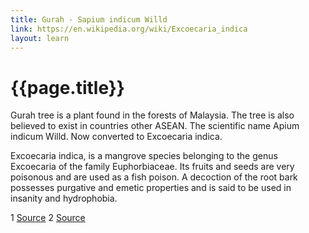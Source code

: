 ```yaml
---
title: Gurah - Sapium indicum Willd
link: https://en.wikipedia.org/wiki/Excoecaria_indica
layout: learn
---
```

# {{page.title}}

Gurah tree is a plant found in the forests of Malaysia. The tree is also believed to exist in countries other ASEAN. The scientific name Apium indicum Willd. Now converted to Excoecaria indica.

Excoecaria indica, is a mangrove species belonging to the genus Excoecaria of the family Euphorbiaceae. Its fruits and seeds are very poisonous and are used as a fish poison. A decoction of the root bark possesses purgative and emetic properties and is said to be used in insanity and hydrophobia.

1 [Source](https://ms.wikipedia.org/wiki/Pokok_Gurah)
2 [Source](https://en.wikipedia.org/wiki/Excoecaria_indica)
